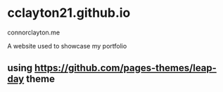 # cclayton21.github.io
connorclayton.me

A website used to showcase my portfolio

## using https://github.com/pages-themes/leap-day theme 
